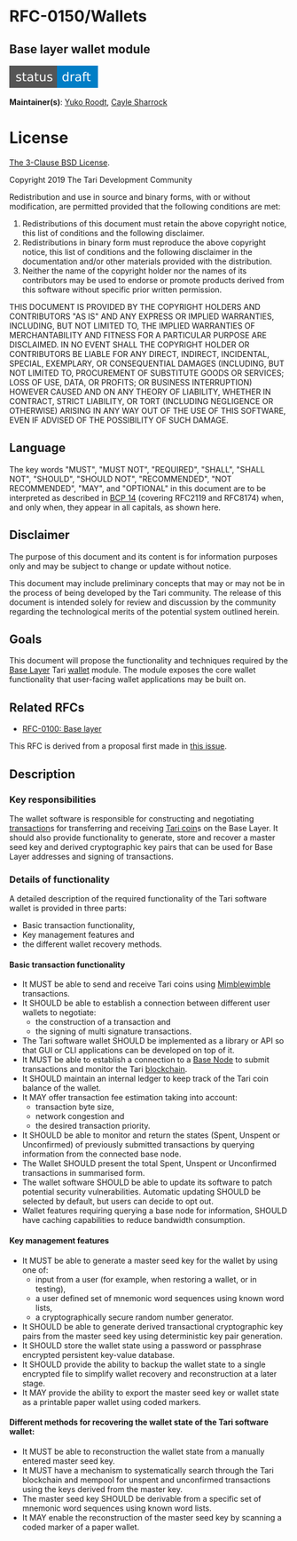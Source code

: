 # RFC-0150/Wallets

## Base layer wallet module

![status: draft](https://github.com/tari-project/tari/raw/master/RFC/src/theme/images/status-draft.svg)

**Maintainer(s)**: [Yuko Roodt](https://github.com/neonknight64), [Cayle Sharrock](https://github.com/CjS77)

# License

[ The 3-Clause BSD License](https://opensource.org/licenses/BSD-3-Clause).

Copyright 2019 The Tari Development Community

Redistribution and use in source and binary forms, with or without modification, are permitted provided that the
following conditions are met:

1. Redistributions of this document must retain the above copyright notice, this list of conditions and the following
   disclaimer.
2. Redistributions in binary form must reproduce the above copyright notice, this list of conditions and the following
   disclaimer in the documentation and/or other materials provided with the distribution.
3. Neither the name of the copyright holder nor the names of its contributors may be used to endorse or promote products
   derived from this software without specific prior written permission.

THIS DOCUMENT IS PROVIDED BY THE COPYRIGHT HOLDERS AND CONTRIBUTORS "AS IS" AND ANY EXPRESS OR IMPLIED WARRANTIES,
INCLUDING, BUT NOT LIMITED TO, THE IMPLIED WARRANTIES OF MERCHANTABILITY AND FITNESS FOR A PARTICULAR PURPOSE ARE
DISCLAIMED. IN NO EVENT SHALL THE COPYRIGHT HOLDER OR CONTRIBUTORS BE LIABLE FOR ANY DIRECT, INDIRECT, INCIDENTAL,
SPECIAL, EXEMPLARY, OR CONSEQUENTIAL DAMAGES (INCLUDING, BUT NOT LIMITED TO, PROCUREMENT OF SUBSTITUTE GOODS OR
SERVICES; LOSS OF USE, DATA, OR PROFITS; OR BUSINESS INTERRUPTION) HOWEVER CAUSED AND ON ANY THEORY OF LIABILITY,
WHETHER IN CONTRACT, STRICT LIABILITY, OR TORT (INCLUDING NEGLIGENCE OR OTHERWISE) ARISING IN ANY WAY OUT OF THE USE OF
THIS SOFTWARE, EVEN IF ADVISED OF THE POSSIBILITY OF SUCH DAMAGE.

## Language

The key words "MUST", "MUST NOT", "REQUIRED", "SHALL", "SHALL NOT", "SHOULD", "SHOULD NOT", "RECOMMENDED", 
"NOT RECOMMENDED", "MAY", and "OPTIONAL" in this document are to be interpreted as described in 
[BCP 14](https://tools.ietf.org/html/bcp14) (covering RFC2119 and RFC8174) when, and only when, they appear in all capitals, as 
shown here.

## Disclaimer

The purpose of this document and its content is for information purposes only and may be subject to change or update
without notice.

This document may include preliminary concepts that may or may not be in the process of being developed by the Tari
community. The release of this document is intended solely for review and discussion by the community regarding the
technological merits of the potential system outlined herein.

## Goals

This document will propose the functionality and techniques required by the [Base Layer] Tari [wallet] module. The module
exposes the core wallet functionality that user-facing wallet applications may be built on.

## Related RFCs

* [RFC-0100: Base layer](https://github.com/tari-project/tari/blob/master/RFC/src/RFC-0100_BaseLayer.md)

This RFC is derived from a proposal first made in [this issue](https://github.com/tari-project/tari/issues/17).

## Description

### Key responsibilities

The wallet software is responsible for constructing and negotiating [transaction]s for transferring and receiving [Tari coin]s on the Base Layer. It should also provide functionality to generate, store and recover a master seed key and derived cryptographic key pairs that can be used for Base Layer addresses and signing of transactions.

### Details of functionality

A detailed description of the required functionality of the Tari software wallet is provided in three parts:
* Basic transaction functionality,
* Key management features and
* the different wallet recovery methods.

#### Basic transaction functionality

- It MUST be able to send and receive Tari coins using [Mimblewimble] transactions.
- It SHOULD be able to establish a connection between different user wallets to negotiate:
  - the construction of a transaction and
  - the signing of multi signature transactions.
- The Tari software wallet SHOULD be implemented as a library or API so that GUI or CLI applications can be developed on top of it.
- It MUST be able to establish a connection to a [Base Node] to submit transactions and monitor the Tari [blockchain].
- It SHOULD maintain an internal ledger to keep track of the Tari coin balance of the wallet.
- It MAY offer transaction fee estimation taking into account:
  - transaction byte size,
  - network congestion and
  - the desired transaction priority.
- It SHOULD be able to monitor and return the states (Spent, Unspent or Unconfirmed) of previously submitted transactions by querying information from the connected base node.
- The Wallet SHOULD present the total Spent, Unspent or Unconfirmed transactions in summarised form. 
- The wallet software SHOULD be able to update its software to patch potential security vulnerabilities. Automatic updating SHOULD be selected by default, but users can decide to opt out.
- Wallet features requiring querying a base node for information, SHOULD have caching capabilities to reduce bandwidth consumption.

#### Key management features

- It MUST be able to generate a master seed key for the wallet by using one of:
  - input from a user (for example, when restoring a wallet, or in testing),
  - a user defined set of mnemonic word sequences using known word lists,
  - a cryptographically secure random number generator.
- It SHOULD be able to generate derived transactional cryptographic key pairs from the master seed key using deterministic key pair generation.
- It SHOULD store the wallet state using a password or passphrase encrypted persistent key-value database.
- It SHOULD provide the ability to backup the wallet state to a single encrypted file to simplify wallet recovery and reconstruction at a later stage.
- It MAY provide the ability to export the master seed key or wallet state as a printable paper wallet using coded markers.

#### Different methods for recovering the wallet state of the Tari software wallet:
- It MUST be able to reconstruction the wallet state from a manually entered master seed key. 
- It MUST have a mechanism to systematically search through the Tari blockchain and mempool for unspent and unconfirmed transactions using the keys derived from the master key.
- The master seed key SHOULD be derivable from a specific set of mnemonic word sequences using known word lists.
- It MAY enable the reconstruction of the master seed key by scanning a coded marker of a paper wallet.

[wallet]: Glossary.md#wallet
[Base Layer]: Glossary.md#base-layer
[tari coin]: Glossary.md#tari-coin
[transaction]: Glossary.md#transaction
[mimblewimble]: Glossary.md#mimblewimble
[blockchain]: Glossary.md#blockchain
[base node]: Glossary.md#base-node
